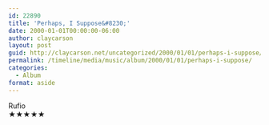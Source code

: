 ```yaml
---
id: 22890
title: 'Perhaps, I Suppose&#8230;'
date: 2000-01-01T00:00:00-06:00
author: claycarson
layout: post
guid: http://claycarson.net/uncategorized/2000/01/01/perhaps-i-suppose/
permalink: /timeline/media/music/album/2000/01/01/perhaps-i-suppose/
categories:
  - Album
format: aside
---
```

<div class="media-details"></div>

<div class="media-creator">Rufio</div>

<div class="media-rating">★★★★★</div>